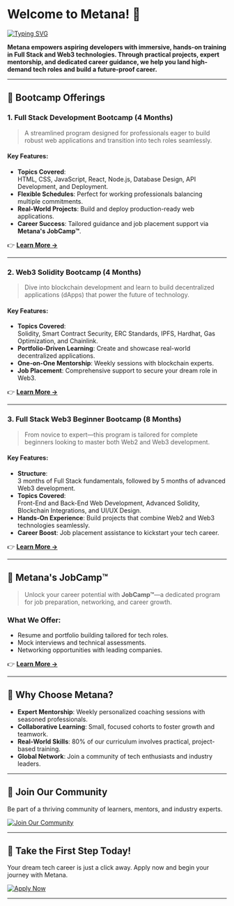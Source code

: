 # Welcome to Metana! 👋  
[![Typing SVG](https://readme-typing-svg.herokuapp.com?font=Poppins&weight=600&size=30&pause=1000&color=2B9348&background=161B22&center=true&vCenter=true&width=1000&height=100&lines=Shape+Your+Future+With+Metana!;Master+Web3+and+Full-Stack+Development+🌟)](https://git.io/typing-svg)

**Metana empowers aspiring developers with immersive, hands-on training in Full Stack and Web3 technologies. Through practical projects, expert mentorship, and dedicated career guidance, we help you land high-demand tech roles and build a future-proof career.**

---

## 🚀 Bootcamp Offerings  

### **1. Full Stack Development Bootcamp (4 Months)**  
> A streamlined program designed for professionals eager to build robust web applications and transition into tech roles seamlessly.

#### **Key Features**:
- **Topics Covered**:  
  HTML, CSS, JavaScript, React, Node.js, Database Design, API Development, and Deployment.  
- **Flexible Schedules**: Perfect for working professionals balancing multiple commitments.  
- **Real-World Projects**: Build and deploy production-ready web applications.  
- **Career Success**: Tailored guidance and job placement support via **Metana's JobCamp™️**.

👉 **[Learn More →](https://metana.io/full-stack-software-engineer-bootcamp/)**  

---

### **2. Web3 Solidity Bootcamp (4 Months)**  
> Dive into blockchain development and learn to build decentralized applications (dApps) that power the future of technology.

#### **Key Features**:
- **Topics Covered**:  
  Solidity, Smart Contract Security, ERC Standards, IPFS, Hardhat, Gas Optimization, and Chainlink.  
- **Portfolio-Driven Learning**: Create and showcase real-world decentralized applications.  
- **One-on-One Mentorship**: Weekly sessions with blockchain experts.  
- **Job Placement**: Comprehensive support to secure your dream role in Web3.  

👉 **[Learn More →](https://metana.io/web3-solidity-bootcamp-ethereum-blockchain/)**  

---

### **3. Full Stack Web3 Beginner Bootcamp (8 Months)**  
> From novice to expert—this program is tailored for complete beginners looking to master both Web2 and Web3 development.

#### **Key Features**:
- **Structure**:  
  3 months of Full Stack fundamentals, followed by 5 months of advanced Web3 development.  
- **Topics Covered**:  
  Front-End and Back-End Web Development, Advanced Solidity, Blockchain Integrations, and UI/UX Design.  
- **Hands-On Experience**: Build projects that combine Web2 and Web3 technologies seamlessly.  
- **Career Boost**: Job placement assistance to kickstart your tech career.  

👉 **[Learn More →](https://metana.io/web3-beginner-bootcamp/)**  

---

## 💼 **Metana's JobCamp™️**  
> Unlock your career potential with **JobCamp™️**—a dedicated program for job preparation, networking, and career growth.  

### **What We Offer**:
- Resume and portfolio building tailored for tech roles.  
- Mock interviews and technical assessments.  
- Networking opportunities with leading companies.  

👉 **[Learn More →](https://metana.io/jobcamp/)**  

---

## 🌟 Why Choose Metana?  
- **Expert Mentorship**: Weekly personalized coaching sessions with seasoned professionals.  
- **Collaborative Learning**: Small, focused cohorts to foster growth and teamwork.  
- **Real-World Skills**: 80% of our curriculum involves practical, project-based training.  
- **Global Network**: Join a community of tech enthusiasts and industry leaders.

---

## 🤝 Join Our Community  
Be part of a thriving community of learners, mentors, and industry experts.  

[![Join Our Community](https://img.shields.io/badge/Join%20Our%20Community-%232B9348?style=for-the-badge&logo=discord&logoColor=7289DA)](https://discord.gg/34HUEGrSfX)  

---

## 🎯 Take the First Step Today!  
Your dream tech career is just a click away. Apply now and begin your journey with Metana.

[![Apply Now](https://img.shields.io/badge/Apply%20Now-%E2%9E%9C-%232B9348?style=for-the-badge&logo=metana&logoColor=white)](https://metana.io/apply)

---
